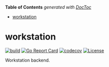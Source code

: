 <!-- START doctoc generated TOC please keep comment here to allow auto update -->
<!-- DON'T EDIT THIS SECTION, INSTEAD RE-RUN doctoc TO UPDATE -->
**Table of Contents**  *generated with [DocToc](https://github.com/thlorenz/doctoc)*

- [workstation](#workstation)

<!-- END doctoc generated TOC please keep comment here to allow auto update -->

# workstation
[![build](https://github.com/pointgoal/workstation/actions/workflows/ci.yml/badge.svg?branch=main)](https://github.com/pointgoal/workstation/actions/workflows/ci.yml)
[![Go Report Card](https://goreportcard.com/badge/github.com/pointgoal/workstation)](https://goreportcard.com/report/github.com/pointgoal/workstation)
[![codecov](https://codecov.io/gh/pointgoal/workstation/branch/main/graph/badge.svg?token=4L3ZS1E16P)](https://codecov.io/gh/pointgoal/workstation)
[![License](https://img.shields.io/badge/License-Apache%202.0-blue.svg)](https://opensource.org/licenses/Apache-2.0)

Workstation backend.
